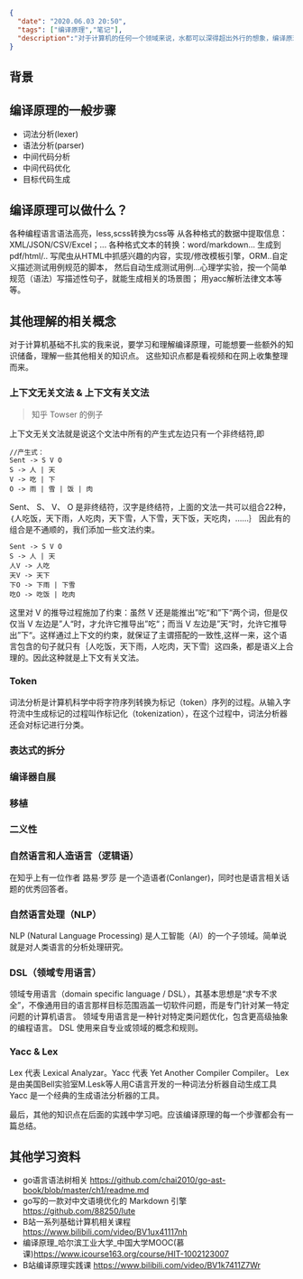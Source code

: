 ```json
{
  "date": "2020.06.03 20:50",
  "tags": ["编译原理","笔记"],
  "description":"对于计算机的任何一个领域来说，水都可以深得超出外行的想象，编译原理也是，因此我悄悄在标题上添加了粗浅两个字，当然，我们也不要妄自菲薄，潜意识里给自己划定范围，没有尝试就不应该觉得自己不行。即使最后只学习了一部分知识点，我觉得也能解决我长期以来的大部分疑惑和对原理了解的强烈愿望。希望从中学习词法分析dfa/nfa，Parsing方面的BNF，知道AST，会写简单的递归下降parser，会用antlr之类的parser generator等。"
}
```



## 背景




## 编译原理的一般步骤

- 词法分析(lexer)
- 语法分析(parser)
- 中间代码分析
- 中间代码优化
- 目标代码生成


## 编译原理可以做什么？
各种编程语言语法高亮，less,scss转换为css等
从各种格式的数据中提取信息：XML/JSON/CSV/Excel；...
各种格式文本的转换：word/markdown...
生成到pdf/html/..
写爬虫从HTML中抓感兴趣的内容，实现/修改模板引擎，ORM..自定义描述测试用例规范的脚本，
然后自动生成测试用例...心理学实验，按一个简单规范（语法）写描述性句子，就能生成相关的场景图；
用yacc解析法律文本等等。


## 其他理解的相关概念
对于计算机基础不扎实的我来说，要学习和理解编译原理，可能想要一些额外的知识储备，理解一些其他相关的知识点。
这些知识点都是看视频和在网上收集整理而来。

### 上下文无关文法 & 上下文有关文法

> 知乎 Towser 的例子

上下文无关文法就是说这个文法中所有的产生式左边只有一个非终结符,即
```
//产生式：
Sent -> S V O
S -> 人 | 天
V -> 吃 | 下
O -> 雨 | 雪 | 饭 | 肉
```
Sent、 S、 V、 O 是非终结符，汉字是终结符，上面的文法一共可以组合22种，｛人吃饭，天下雨，人吃肉，天下雪，人下雪，天下饭，天吃肉，……｝
因此有的组合是不通顺的，我们添加一些文法约束。
```
Sent -> S V O
S -> 人 | 天
人V -> 人吃
天V -> 天下
下O -> 下雨 | 下雪
吃O -> 吃饭 | 吃肉
```
这里对 V 的推导过程施加了约束：虽然 V 还是能推出”吃“和”下“两个词，但是仅仅当 V 左边是”人“时，才允许它推导出”吃“；而当 V 左边是”天“时，允许它推导出”下“。这样通过上下文的约束，就保证了主谓搭配的一致性,这样一来，这个语言包含的句子就只有｛人吃饭，天下雨，人吃肉，天下雪｝这四条，都是语义上合理的。因此这种就是上下文有关文法。

### Token
词法分析是计算机科学中将字符序列转换为标记（token）序列的过程。从输入字符流中生成标记的过程叫作标记化（tokenization），在这个过程中，词法分析器还会对标记进行分类。

### 表达式的拆分

### 编译器自展

### 移植

### 二义性

### 自然语言和人造语言（逻辑语）

在知乎上有一位作者 路易·罗莎 是一个造语者(Conlanger)，同时也是语言相关话题的优秀回答者。

###  自然语言处理（NLP）
NLP (Natural Language Processing) 是人工智能（AI）的一个子领域。简单说就是对人类语言的分析处理研究。

### DSL（领域专用语言）
领域专用语言（domain specific language / DSL），其基本思想是“求专不求全”，不像通用目的语言那样目标范围涵盖一切软件问题，而是专门针对某一特定问题的计算机语言。
领域专用语言是一种针对特定类问题优化，包含更高级抽象的编程语言。 DSL 使用来自专业或领域的概念和规则。

### Yacc & Lex
Lex 代表 Lexical Analyzar。Yacc 代表 Yet Another Compiler Compiler。
Lex是由美国Bell实验室M.Lesk等人用C语言开发的一种词法分析器自动生成工具
Yacc 是一个经典的生成语法分析器的工具。




最后，其他的知识点在后面的实践中学习吧。应该编译原理的每一个步骤都会有一篇总结。


## 其他学习资料

- go语言语法树相关  https://github.com/chai2010/go-ast-book/blob/master/ch1/readme.md
- go写的一款对中文语境优化的 Markdown 引擎  https://github.com/88250/lute
- B站一系列基础计算机相关课程 https://www.bilibili.com/video/BV1ux41117nh
- 编译原理_哈尔滨工业大学_中国大学MOOC(慕课)https://www.icourse163.org/course/HIT-1002123007
- B站编译原理实践课  https://www.bilibili.com/video/BV1k7411Z7Wr
